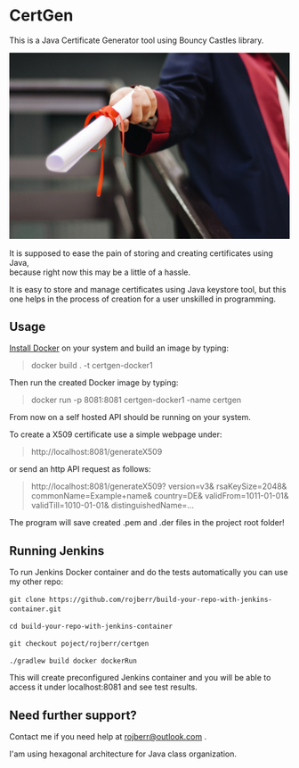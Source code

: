 # CertGen

This is a Java Certificate Generator tool using Bouncy Castles library.

![Photo by Ekrulila from Pexels](pexels-certificate-2292837.jpg)

It is supposed to ease the pain of storing and creating certificates using Java,  
because right now this may be a little of a hassle.

It is easy to store and manage certificates using Java keystore tool, but this one helps
in the process of creation for a user unskilled in programming.

## Usage

[Install Docker](https://docs.docker.com/get-docker/) on your system and build an image by typing: 

> docker build . -t certgen-docker1  

Then run the created Docker image by typing:

> docker run -p 8081:8081 certgen-docker1 -name certgen

From now on a self hosted API should be running on your system.

To create a X509 certificate use a simple webpage under:
> http://localhost:8081/generateX509

or send an http API request as follows:
> http://localhost:8081/generateX509?
> version=v3&
> rsaKeySize=2048&
> commonName=Example+name&
> country=DE&
> validFrom=1011-01-01&
> validTill=1010-01-01&
> distinguishedName=...

The program will save created .pem and .der files in the project root folder!

## Running Jenkins

To run Jenkins Docker container and do the tests automatically you can use my other repo:

`git clone https://github.com/rojberr/build-your-repo-with-jenkins-container.git`

`cd build-your-repo-with-jenkins-container`

`git checkout poject/rojberr/certgen`

`./gradlew build docker dockerRun`

This will create preconfigured Jenkins container and you will be able to access it under localhost:8081 and see test results.

## Need further support?
Contact me if you need help at rojberr@outlook.com .

I'am using hexagonal architecture for Java class organization.